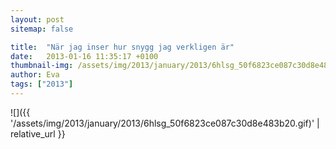 ```yaml
---
layout: post
sitemap: false

title:  "När jag inser hur snygg jag verkligen är"
date:   2013-01-16 11:35:17 +0100
thumbnail-img: /assets/img/2013/january/2013/6hlsg_50f6823ce087c30d8e483b20.gif
author: Eva
tags: ["2013"]
---
```




![]({{ '/assets/img/2013/january/2013/6hlsg_50f6823ce087c30d8e483b20.gif)'  | relative_url }}

